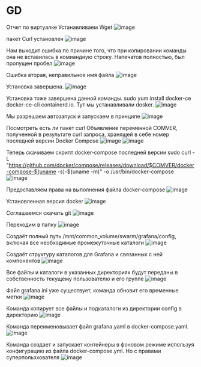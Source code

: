 # GD
Отчет по виртуалке
Устанавливаем Wget
![image](https://github.com/user-attachments/assets/cfef4eba-675a-4168-bb65-d66d7c346f03)


пакет Curl установлен
![image](https://github.com/user-attachments/assets/bc0eb306-052a-436f-9bd7-b019b4e66b48)


Нам выходит ошибка по причине того, что при копировании команды она не вставилась в комиандную строку. Напечатов полностью, был пропущен пробел
![image](https://github.com/user-attachments/assets/47cdf15b-c4a4-4cde-9f60-af3b13d063e0)

Ошибка вторая, неправильное имя файла
![image](https://github.com/user-attachments/assets/7a24ef9e-3b77-410d-becb-ac526bc2cbd4)


Установка завершена.
![image](https://github.com/user-attachments/assets/185edf26-b09b-469a-a2b7-b26c62481700)

Установка тоже завершена данной команды. sudo yum install docker-ce docker-ce-cli containerd.io. Тут мы устанавливали dosker.
![image](https://github.com/user-attachments/assets/8406764c-0c5f-4219-8140-205e8e49512d)

Мы разрешаем автозапуск и запускаем в принципе
![image](https://github.com/user-attachments/assets/4b9512ac-8a21-481d-905e-7ba7c6813b98)

Посмотреть есть ли пакет curl 
Объявление переменной COMVER, полученной в результате curl запроса, хранящей в себе номер последней версии Docker Compose
![image](https://github.com/user-attachments/assets/7832dca2-61ab-4cf4-be02-a2598905d31b)
![image](https://github.com/user-attachments/assets/fb3c04c3-2ab9-4f65-981a-8256bfdc3087)

Теперь скачиваем скрипт docker-compose последней версии
sudo curl -L "https://github.com/docker/compose/releases/download/$COMVER/docker-compose-$(uname -s)-$(uname -m)" -o /usr/bin/docker-compose
![image](https://github.com/user-attachments/assets/8e52426c-160c-40e7-a7b1-20469c80a2dd)

Предоставляем права на выполнения файла docker-compose
![image](https://github.com/user-attachments/assets/fdf99ad9-8582-4275-b431-8f305897ea92)

Установленная версия docker
![image](https://github.com/user-attachments/assets/704b8364-6f20-475b-bb70-ee9817b43569)

Соглашаемся скачать git
![image](https://github.com/user-attachments/assets/691b7cd9-dbb9-403c-bfce-40fa71e6c627)

Переходим в папку
![image](https://github.com/user-attachments/assets/a2d2fe15-d1f3-4334-b5c2-f0ef477e4391)

Создаёт полный путь /mnt/common_volume/swarm/grafana/config, включая все необходимые промежуточные каталоги
![image](https://github.com/user-attachments/assets/0d26dfc8-e153-415d-b2e9-119a50ae17e8)

Создаёт структуру каталогов для Grafana и связанных с ней компонентов
![image](https://github.com/user-attachments/assets/32daf972-eaec-47dd-9620-8bfeb598c03e)

Все файлы и каталоги в указанных директориях будут переданы в собственность текущему пользователю и его группе
![image](https://github.com/user-attachments/assets/faee54c3-c367-4567-83db-73f040d5478e)

Файл grafana.ini уже существует, команда обновит его временные метки 
![image](https://github.com/user-attachments/assets/7e987637-6b35-47ea-b472-752187dd0b6f)

Команда копирует все файлы и подкаталоги из директории config в директорию
![image](https://github.com/user-attachments/assets/0d3b8ca7-9167-4664-b6d3-e7ef0e4d41aa)

Команда переименовывает файл grafana.yaml в docker-compose.yaml.
![image](https://github.com/user-attachments/assets/bebe964f-db20-4c25-ab0d-140eaa667780)

Команда создает и запускает контейнеры в фоновом режиме используя конфигурацию из файла docker-compose.yml. Но с правами суперпользхователя
![image](https://github.com/user-attachments/assets/a3ed6f06-5527-4f2e-ba61-482266d7e30f)



